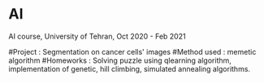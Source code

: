 # AI
 AI course, University of Tehran,  Oct 2020 - Feb 2021
 
#Project : Segmentation on cancer cells' images
#Method used : memetic algorithm
#Homeworks : Solving puzzle using qlearning algorithm, implementation of genetic, hill climbing, simulated annealing algorithms.
